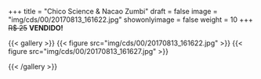 +++
title = "Chico Science & Nacao Zumbi"
draft = false
image = "img/cds/00/20170813_161622.jpg"
showonlyimage = false
weight = 10
+++
<span class="sold">~~R$ 25~~</span> **VENDIDO!**

<!--more-->


{{< gallery >}}
{{< figure src="img/cds/00/20170813_161622.jpg" >}}
{{< figure src="img/cds/00/20170813_161627.jpg" >}}

{{< /gallery >}}
